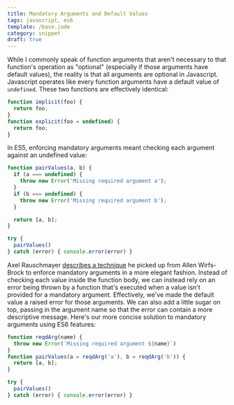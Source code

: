 ```yaml
---
title: Mandatory Arguments and Default Values
tags: javascript, es6
template: /base.jade
category: snippet
draft: true
---
```


While I commonly speak of function arguments that aren't necessary to that function's operation as "optional" (especially if those arguments have default values), the reality is that all arguments are optional in Javascript. Javascript operates like every function arguments have a default value of `undefined`. These two functions are effectively identical:

```javascript
function implicit(foo) {
  return foo;
}
function explicit(foo = undefined) {
  return foo;
}
```

In ES5, enforcing mandatory arguments meant checking each argument against an undefined value:

```javascript
function pairValues(a, b) {
  if (a === undefined) {
    throw new Error('Missing required argument a');
  }
  if (b === undefined) {
    throw new Error('Missing required argument b');
  }

  return [a, b];
}

try {
  pairValues()
} catch (error) { console.error(error) }
```

Axel Rauschmayer [describes a technique](http://www.2ality.com/2014/04/required-parameters-es6.html) he picked up from Allen Wirfs-Brock to enforce mandatory arguments in a more elegant fashion. Instead of checking each value inside the function body, we can instead rely on an error being thrown by a function that's executed when a value isn't provided for a mandatory argument. Effectively, we've made the default value a raised error for those arguments. We can also add a little sugar on top, passing in the argument name so that the error can contain a more descriptive message. Here's our more concise solution to mandatory arguments using ES6 features:

```javascript
function reqdArg(name) {
  throw new Error(`Missing required argument ${name}`)
}
function pairValues(a = reqdArg('a'), b = reqdArg('b')) {
  return [a, b];
}

try {
  pairValues()
} catch (error) { console.error(error) }
```
